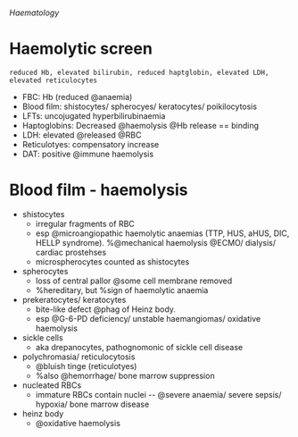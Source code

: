 ###### Haematology

# Haemolytic screen
    reduced Hb, elevated bilirubin, reduced haptglobin, elevated LDH, elevated reticulocytes
- FBC: Hb (reduced @anaemia)
- Blood film: shistocytes/ spherocyes/ keratocytes/ poikilocytosis
- LFTs: uncojugated hyperbilirubinaemia
- Haptoglobins: Decreased @haemolysis @Hb release == binding
- LDH: elevated @released @RBC
- Reticulotyes: compensatory increase
- DAT: positive @immune haemolysis

# Blood film - haemolysis
- shistocytes
    + irregular fragments of RBC
    + esp @microangiopathic haemolytic anaemias (TTP, HUS, aHUS, DIC, HELLP syndrome). %@mechanical haemolysis @ECMO/ dialysis/ cardiac prostehses
    + microspherocytes counted as shistocytes
- spherocytes
    + loss of central pallor @some cell membrane removed
    + %hereditary, but %sign of haemolytic anaemia
- prekeratocytes/ keratocytes
    + bite-like defect @phag of Heinz body.
    + esp @G-6-PD deficiency/ unstable haemangiomas/ oxidative haemolysis
- sickle cells
    + aka drepanocytes, pathognomonic of sickle cell disease
- polychromasia/ reticulocytosis
    + @bluish tinge (reticulotyes)
    + %also @hemorrhage/ bone marrow suppression
- nucleated RBCs
    + immature RBCs contain nuclei -- @severe anaemia/ severe sepsis/ hypoxia/ bone marrow disease
- heinz body
    + @oxidative haemolysis
